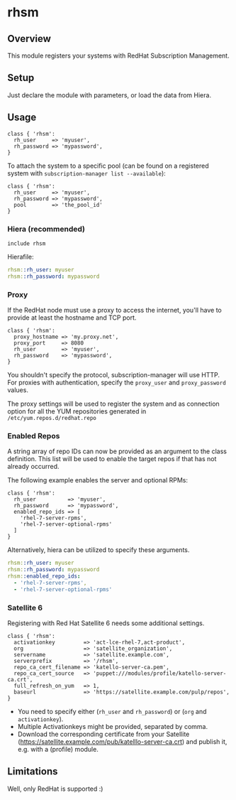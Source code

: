 # rhsm

## Overview

This module registers your systems with RedHat Subscription Management.

## Setup

Just declare the module with parameters, or load the data from Hiera.

## Usage
```puppet
class { 'rhsm':
  rh_user     => 'myuser',
  rh_password => 'mypassword',
}
```
To attach the system to a specific pool (can be found on a registered system with `subscription-manager list --available`):

```puppet
class { 'rhsm':
  rh_user     => 'myuser',
  rh_password => 'mypassword',
  pool        => 'the_pool_id'
}
```

### Hiera (recommended)
```puppet
include rhsm
```
  Hierafile:

```yaml
rhsm::rh_user: myuser
rhsm::rh_password: mypassword
```

### Proxy
If the RedHat node must use a proxy to access the internet, you'll have to provide at least the hostname and TCP port.

```puppet
class { 'rhsm':
  proxy_hostname => 'my.proxy.net',
  proxy_port     => 8080
  rh_user        => 'myuser',
  rh_password    => 'mypassword',
}
```
You shouldn't specify the protocol, subscription-manager will use HTTP. For proxies with authentication, specify the `proxy_user` and `proxy_password` values.

The proxy settings will be used to register the system and as connection option for all the YUM repositories generated in `/etc/yum.repos.d/redhat.repo`

### Enabled Repos

A string array of repo IDs can now be provided as an argument to the class definition. This list will be used to enable the target repos if that has not already occurred.

The following example enables the server and optional RPMs:

```puppet
class { 'rhsm':
  rh_user          => 'myuser',
  rh_password      => 'mypassword',
  enabled_repo_ids => [
    'rhel-7-server-rpms',
    'rhel-7-server-optional-rpms'
  ]
}
```

Alternatively, hiera can be utilized to specify these arguments.

```yaml
rhsm::rh_user: myuser
rhsm::rh_password: mypassword
rhsm::enabled_repo_ids:
  - 'rhel-7-server-rpms',
  - 'rhel-7-server-optional-rpms'
```

### Satellite 6
Registering with Red Hat Satellite 6 needs some additional settings.

```puppet
class { 'rhsm':
  activationkey         => 'act-lce-rhel-7,act-product',
  org                   => 'satellite_organization',
  servername            => 'satellite.example.com',
  serverprefix          => '/rhsm',
  repo_ca_cert_filename => 'katello-server-ca.pem',
  repo_ca_cert_source   => 'puppet:///modules/profile/katello-server-ca.crt',
  full_refresh_on_yum   => 1,
  baseurl               => 'https://satellite.example.com/pulp/repos',
}
```

* You need to specify either (`rh_user` and `rh_password`) or (`org` and `activationkey`).
* Multiple Activationkeys might be provided, separated by comma.
* Download the corresponding certificate from your Satellite (<https://satellite.example.com/pub/katelllo-server-ca.crt>) and publish it, e.g. with a (profile) module.

## Limitations

Well, only RedHat is supported :)
